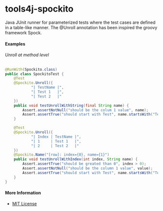 # tools4j-spockito
Java JUnit runner for parameterized tests where the test cases are defined in a table-like
manner. The @Unroll annotation has been inspired the groovy framework Spock.

 
#### Examples
###### Unroll at method level
```java
@RunWith(Spockito.class)
public class SpockitoTest {
    @Test
    @Spockito.Unroll({
            "| TestName |",
            "| Test 1   |",
            "| Test 2   |"
    })
    public void testUnrollWithString(final String name) {
        Assert.assertNotNull("should be the colum 1 value", name);
        Assert.assertTrue("should start with Test", name.startsWith("Test "));
    }

    @Test
    @Spockito.Unroll({
            "| Index | TestName |",
            "| 1     | Test 1   |",
            "| 2     | Test 2   |"
    })
    @Spockito.Name("[row]: index={0}, name={1}")
    public void testUnrollWithIndex(int index, String name) {
        Assert.assertTrue("should be greated than 0", index > 0);
        Assert.assertNotNull("should be the column 1 value", value);
        Assert.assertTrue("should start with Test", name.startsWith("Test "));
    }
}
```

#### More Information
* [MIT License](https://github.com/tools4j/spockito/blob/master/LICENSE)
